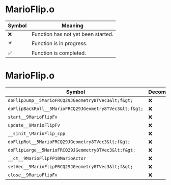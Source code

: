 # MarioFlip.o
| Symbol | Meaning 
| ------------- | ------------- 
| :x: | Function has not yet been started. 
| :eight_pointed_black_star: | Function is in progress. 
| :white_check_mark: | Function is completed. 


# MarioFlip.o
| Symbol | Decompiled? |
| ------------- | ------------- |
| `doFlipJump__5MarioFRCQ29JGeometry8TVec3&lt;f&gt;` | :x: |
| `doFlipBackRoll__5MarioFRCQ29JGeometry8TVec3&lt;f&gt;` | :x: |
| `start__9MarioFlipFv` | :x: |
| `update__9MarioFlipFv` | :x: |
| `__sinit_\MarioFlip_cpp` | :x: |
| `doFlipRot__5MarioFRCQ29JGeometry8TVec3&lt;f&gt;` | :x: |
| `doFlipLarge__5MarioFRCQ29JGeometry8TVec3&lt;f&gt;` | :x: |
| `__ct__9MarioFlipFP10MarioActor` | :x: |
| `setVec__9MarioFlipFRCQ29JGeometry8TVec3&lt;f&gt;` | :x: |
| `close__9MarioFlipFv` | :x: |
